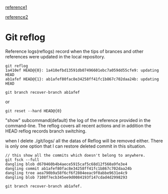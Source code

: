 [reference1](https://git-scm.com/docs/git-reflog)

[reference2](https://git-scm.com/book/ko/v1/Git%EC%9D%98-%EB%82%B4%EB%B6%80-%EC%9A%B4%EC%98%81-%EB%B0%8F-%EB%8D%B0%EC%9D%B4%ED%84%B0-%EB%B3%B5%EA%B5%AC)

# Git reflog

Reference logs(reflogs) record when the tips of brances and other references were updated in the local repository.


```
git reflog
1a410ef HEAD@{0}: 1a410efbd13591db07496601ebc7a059dd55cfe9: updating HEAD
ab1afef HEAD@{1}: ab1afef80fac8e34258ff41fc1b867c702daa24b: updating HEAD
```

```
git branch recover-branch ab1afef
```

or

```
git reset --hard HEAD@{0}
```

"show" subcommand(default) the log of the reference provided in the command-line. The reflog covers all recent actions and in addition the HEAD reflog records branch switching.

when I delete ./git/logs/ all the datas of Reflog will be removed either. There is only one option that I can restore deleted commit in this situation.

```
// this show all the commits which doesn't belong to anywhere.
git fsck --full 
dangling blob d670460b4b4aece5915caf5c68d12f560a9fe3e4
dangling commit ab1afef80fac8e34258ff41fc1b867c702daa24b
dangling tree aea790b9a58f6cf6f2804eeac9f0abbe9631e4c9
dangling blob 7108f7ecb345ee9d0084193f147cdad4d2998293
```

```
git branch recover-branch ab1afef.
```